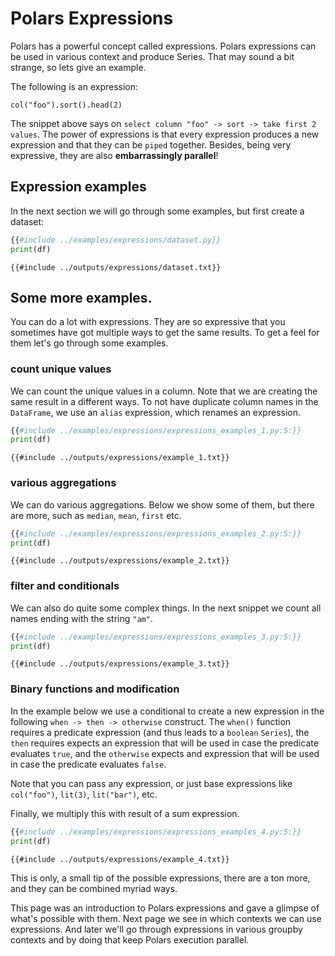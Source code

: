# Polars Expressions

Polars has a powerful concept called expressions. Polars expressions can be used in
various context and produce Series. That may sound a bit strange, so lets give an
example.

The following is an expression:

`col("foo").sort().head(2)`

The snippet above says on `select column "foo" -> sort -> take first 2 values`. The
power of expressions is that every expression produces a new expression and that they
can be `piped` together. Besides, being very expressive, they are also **embarrassingly
parallel**!

## Expression examples

In the next section we will go through some examples, but first create a dataset:

```python
{{#include ../examples/expressions/dataset.py}}
print(df)
```

```text
{{#include ../outputs/expressions/dataset.txt}}
```

## Some more examples.

You can do a lot with expressions. They are so expressive that you sometimes have got
multiple ways to get the same results. To get a feel for them let's go through some
examples.

### count unique values

We can count the unique values in a column. Note that we are creating the same result in
a different ways. To not have duplicate column names in the `DataFrame`, we use an
`alias` expression, which renames an expression.

```python
{{#include ../examples/expressions/expressions_examples_1.py:5:}}
print(df)
```

```text
{{#include ../outputs/expressions/example_1.txt}}
```

### various aggregations

We can do various aggregations. Below we show some of them, but there are more, such as
`median`, `mean`, `first` etc.

```python
{{#include ../examples/expressions/expressions_examples_2.py:5:}}
print(df)
```

```text
{{#include ../outputs/expressions/example_2.txt}}
```

### filter and conditionals

We can also do quite some complex things. In the next snippet we count all names ending
with the string `"am"`.

```python
{{#include ../examples/expressions/expressions_examples_3.py:5:}}
print(df)
```

```text
{{#include ../outputs/expressions/example_3.txt}}
```

### Binary functions and modification

In the example below we use a conditional to create a new expression in the following
`when -> then -> otherwise` construct. The `when()` function requires a predicate
expression (and thus leads to a `boolean` `Series`), the `then` requires expects an
expression that will be used in case the predicate evaluates `true`, and the `otherwise`
expects and expression that will be used in case the predicate evaluates `false`.

Note that you can pass any expression, or just base expressions like `col("foo")`,
`lit(3)`, `lit("bar")`, etc.

Finally, we multiply this with result of a sum expression.

```python
{{#include ../examples/expressions/expressions_examples_4.py:5:}}
print(df)
```

```text
{{#include ../outputs/expressions/example_4.txt}}
```

This is only, a small tip of the possible expressions, there are a ton more, and they
can be combined myriad ways.

This page was an introduction to Polars expressions and gave a glimpse of what's
possible with them. Next page we see in which contexts we can use expressions. And later we'll go through expressions
in various groupby contexts and by doing that keep Polars execution parallel.

